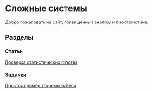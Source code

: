 

# Сложные системы

Добро пожаловать на сайт, появященный анализу и биостатистике.

## Разделы

### Статьи

[Проверка статистических гипотез](/docs/pages/stat_testing/stat_testing.md)

### Задачки

[Простой пример теоремы Байеса](https://github.com/aysuvorov/clinstats/blob/master/docs/tasks/simple_bayes/task.md)


